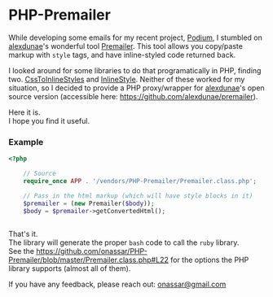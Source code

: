PHP-Premailer
=============

While developing some emails for my recent project, [Podium](http://hellopodium.com/), I stumbled on [alexdunae](https://github.com/alexdunae)'s wonderful tool [Premailer](http://premailer.dialect.ca/). This tool allows you copy/paste markup with `style` tags, and have inline-styled code returned back.

I looked around for some libraries to do that programatically in PHP, finding two. [CssToInlineStyles](https://github.com/tijsverkoyen/CssToInlineStyles) and [InlineStyle](https://github.com/christiaan/InlineStyle). Neither of these worked for my situation, so I decided to provide a PHP proxy/wrapper for [alexdunae](https://github.com/alexdunae/premailer)'s open source version (accessible here: <https://github.com/alexdunae/premailer>).

Here it is.  
I hope you find it useful.

### Example

``` php
<?php

    // Source
    require_once APP . '/vendors/PHP-Premailer/Premailer.class.php';

    // Pass in the html markup (which will have style blocks in it)
    $premailer = (new Premailer($body));    
    $body = $premailer->getConvertedHtml();
    
```

That's it.  
The library will generate the proper `bash` code to call the `ruby` library.  
See the <https://github.com/onassar/PHP-Premailer/blob/master/Premailer.class.php#L22> for the options the PHP library supports (almost all of them).

If you have any feedback, please reach out: <onassar@gmail.com>